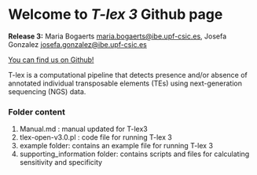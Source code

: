 # **Welcome to _T-lex 3_ Github page**

**Release 3:** Maria Bogaerts <maria.bogaerts@ibe.upf-csic.es>, Josefa Gonzalez <josefa.gonzalez@ibe.upf-csic.es>

[You can find us on Github!](https://github.com/GonzalezLab/T-lex)

T-lex is a computational pipeline that detects presence and/or absence of annotated individual transposable elements (TEs) using next-generation sequencing (NGS) data. 

### Folder content
1. Manual.md : manual updated for T-lex3
2. tlex-open-v3.0.pl : code file for running T-lex 3
3. example folder: contains an example file for running T-lex 3
4. supporting_information folder: contains scripts and files for calculating sensitivity and specificity
